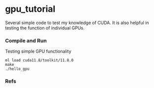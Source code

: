 # gpu_tutorial
Several simple code to test my knowledge of CUDA. It is also helpful in testing
the function of individual GPUs.


### Compile and Run

Testing simple GPU functionality
```
ml load cuda11.8/toolkit/11.8.0
make
./hello_gpu
```


### Refs
